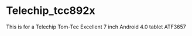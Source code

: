 Telechip_tcc892x
================

This is for a Telechip Tom-Tec Excellent 7 inch Android 4.0 tablet ATF3657
